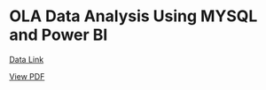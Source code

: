 # OLA Data Analysis Using MYSQL and Power BI

[Data Link](https://github.com/inarenpithani/ola-data-analysis/tree/main/Datasets)

[View PDF](https://github.com/inarenpithani/ola-data-analysis/blob/main/ola_dashboard.pdf)

